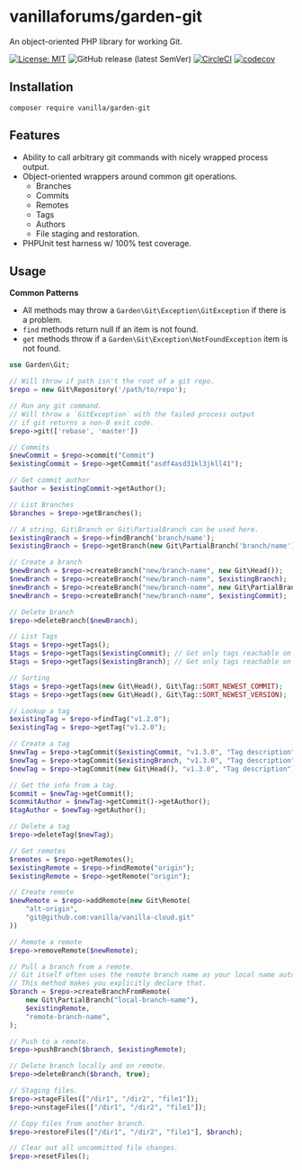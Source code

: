 # vanillaforums/garden-git

An object-oriented PHP library for working Git.

[![License: MIT](https://img.shields.io/badge/License-MIT-blue.svg)](https://opensource.org/licenses/MIT)
![GitHub release (latest SemVer)](https://img.shields.io/github/v/release/vanilla/garden-git?label=release)
[![CircleCI](https://circleci.com/gh/vanilla/garden-git/tree/master.svg?style=svg)](https://circleci.com/gh/vanilla/garden-git/tree/master)
[![codecov](https://codecov.io/gh/vanilla/garden-git/branch/master/graph/badge.svg?token=z1AGuq5H7w)](https://codecov.io/gh/vanilla/garden-git)

## Installation

```shell
composer require vanilla/garden-git
```

## Features

- Ability to call arbitrary git commands with nicely wrapped process output.
- Object-oriented wrappers around common git operations.
  - Branches
  - Commits
  - Remotes
  - Tags
  - Authors
  - File staging and restoration.
- PHPUnit test harness w/ 100% test coverage.

## Usage

**Common Patterns**

- All methods may throw a `Garden\Git\Exception\GitException` if there is a problem.
- `find` methods return null if an item is not found.
- `get` methods throw if a `Garden\Git\Exception\NotFoundException` item is not found.

```php
use Garden\Git;

// Will throw if path isn't the root of a git repo.
$repo = new Git\Repository('/path/to/repo');

// Run any git command.
// Will throw a `GitException` with the failed process output
// if git returns a non-0 exit code.
$repo->git(['rebase', 'master'])

// Commits
$newCommit = $repo->commit("Commit")
$existingCommit = $repo->getCommit("asdf4asd31kl3jkll41");

// Get commit author
$author = $existingCommit->getAuthor();

// List Branches
$branches = $repo->getBranches();

// A string, Git\Branch or Git\PartialBranch can be used here.
$existingBranch = $repo->findBranch('branch/name');
$existingBranch = $repo->getBranch(new Git\PartialBranch('branch/name'));

// Create a branch
$newBranch = $repo->createBranch("new/branch-name", new Git\Head());
$newBranch = $repo->createBranch("new/branch-name", $existingBranch);
$newBranch = $repo->createBranch("new/branch-name", new Git\PartialBranch("old/branch-name"));
$newBranch = $repo->createBranch("new/branch-name", $existingCommit);

// Delete branch
$repo->deleteBranch($newBranch);

// List Tags
$tags = $repo->getTags();
$tags = $repo->getTags($existingCommit); // Get only tags reachable on this commit.
$tags = $repo->getTags($existingBranch); // Get only tags reachable on a branch.

// Sorting
$tags = $repo->getTags(new Git\Head(), Git\Tag::SORT_NEWEST_COMMIT);
$tags = $repo->getTags(new Git\Head(), Git\Tag::SORT_NEWEST_VERSION);

// Lookup a tag
$existingTag = $repo->findTag("v1.2.0");
$existingTag = $repo->getTag("v1.2.0");

// Create a tag
$newTag = $repo->tagCommit($existingCommit, "v1.3.0", "Tag description");
$newTag = $repo->tagCommit($existingBranch, "v1.3.0", "Tag description");
$newTag = $repo->tagCommit(new Git\Head(), "v1.3.0", "Tag description");

// Get the info from a tag.
$commit = $newTag->getCommit();
$commitAuthor = $newTag->getCommit()->getAuthor();
$tagAuthor = $newTag->getAuthor();

// Delete a tag
$repo->deleteTag($newTag);

// Get remotes
$remotes = $repo->getRemotes();
$existingRemote = $repo->findRemote("origin");
$existingRemote = $repo->getRemote("origin");

// Create remote
$newRemote = $repo->addRemote(new Git\Remote(
    "alt-origin",
    "git@github.com:vanilla/vanilla-cloud.git"
))

// Remote a remote
$repo->removeRemote($newRemote);

// Pull a branch from a remote.
// Git itself often uses the remote branch name as your local name automatically.
// This method makes you explicitly declare that.
$branch = $repo->createBranchFromRemote(
    new Git\PartialBranch("local-branch-name"),
    $existingRemote,
    "remote-branch-name",
);

// Push to a remote.
$repo->pushBranch($branch, $existingRemote);

// Delete branch locally and on remote.
$repo->deleteBranch($branch, true);

// Staging files.
$repo->stageFiles(["/dir1", "/dir2", "file1"]);
$repo->unstageFiles(["/dir1", "/dir2", "file1"]);

// Copy files from another branch.
$repo->restoreFiles(["/dir1", "/dir2", "file1"], $branch);

// Clear out all uncommitted file changes.
$repo->resetFiles();
```

